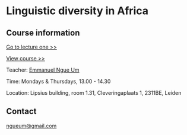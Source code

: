 # **Linguistic diversity in Africa**


## **Course information**

[Go to lecture one >>](https://github.com/Ngue-Um/syllabi/blob/main/mock-lecture_linguistic-diversity-in-africa.md)

[View course >>](https://github.com/Ngue-Um/syllabi/blob/main/course_linguistic-diversity-in-africa.md) 



Teacher: [Emmanuel Ngue Um](https://www.linkedin.com/in/emmanuel-ngué-um-98663769/)
 
Time: Mondays & Thursdays, 13.00 - 14.30

Location: Lipsius building, room 1.31, Cleveringaplaats 1, 2311BE, Leiden

## **Contact**
ngueum@gmail.com 